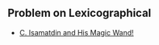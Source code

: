 ## Problem on Lexicographical

- [C. Isamatdin and His Magic Wand!](https://codeforces.com/contest/2167/problem/C)
